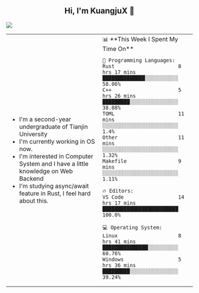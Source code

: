 <h2 align="center"> Hi, I'm KuangjuX 👋 </h2>
<p><img src="https://w.wallhaven.cc/full/nz/wallhaven-nz1e8j.jpg"></p>
<table>
    <tr>
        <td valign="center" width="50%">
            <ul>
                <li>I'm a second-year undergraduate of Tianjin University</li>
                <li>I'm currently working in OS now.</li>
                <li>I'm interested in Computer System and I have a little knowledge on Web Backend</li>
                <li>I'm studying async/await feature in Rust, I feel hard about this.</li>
            </ul>
        </td>
       <td valign="top" width="50%">
<!--START_SECTION:waka-->
📊 **This Week I Spent My Time On** 

```text
💬 Programming Languages: 
Rust                     8 hrs 17 mins       ██████████████░░░░░░░░░░░   58.06% 
C++                      5 hrs 26 mins       █████████░░░░░░░░░░░░░░░░   38.08% 
TOML                     11 mins             ░░░░░░░░░░░░░░░░░░░░░░░░░   1.4% 
Other                    11 mins             ░░░░░░░░░░░░░░░░░░░░░░░░░   1.32% 
Makefile                 9 mins              ░░░░░░░░░░░░░░░░░░░░░░░░░   1.11%

🔥 Editors: 
VS Code                  14 hrs 17 mins      █████████████████████████   100.0%

💻 Operating System: 
Linux                    8 hrs 41 mins       ███████████████░░░░░░░░░░   60.76% 
Windows                  5 hrs 36 mins       █████████░░░░░░░░░░░░░░░░   39.24%

```


<!--END_SECTION:waka-->
</td></tr>
</table>


